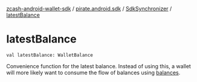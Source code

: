 [zcash-android-wallet-sdk](../../index.md) / [pirate.android.sdk](../index.md) / [SdkSynchronizer](index.md) / [latestBalance](./latest-balance.md)

# latestBalance

`val latestBalance: WalletBalance`

Convenience function for the latest balance. Instead of using this, a wallet will more likely
want to consume the flow of balances using [balances](balances.md).

